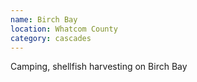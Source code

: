 ```yaml
---
name: Birch Bay
location: Whatcom County
category: cascades
---
```


Camping, shellfish harvesting on Birch Bay
